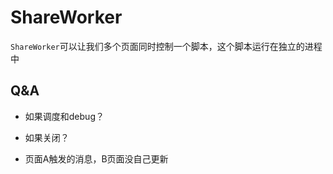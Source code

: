 # ShareWorker

`ShareWorker`可以让我们多个页面同时控制一个脚本，这个脚本运行在独立的进程中

## Q&A

- 如果调度和debug？

- 如果关闭？

- 页面A触发的消息，B页面没自己更新